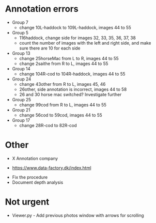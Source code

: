# Annotation errors 
* Group 7
    - change 10L-haddock to 109L-haddock, images 44 to 55
* Group 5
    - 116haddock, change side for images 32, 33, 35, 36, 37, 38
    - count the number of images with the left and right side, and make sure there are 10 for each side
* Group 13
    - change 25horseMac from L to R, images 44 to 55
    - change 2saithe from R to L, images 44 to 55
* Group 14
    - change 104R-cod to 104R-haddock, images 44 to 55
* Group 24
    - change 43other from R to L, images 45, 46
    - 26other, side annotation is incorrect, images 44 to 58
    - 26 and 30 horse mac switched? Investigate further
* Group 25
    - change 99cod from R to L, images 44 to 55
* Group 21
    - change 56cod to 59cod, images 44 to 55
* Group 17
    - change 28R-cod to 82R-cod

# Other 
* X Annotation company
- https://www.data-factory.dk/index.html

* Fix the procedure 
* Document depth analysis 

# Not urgent
* Viewer.py - Add previous photos window with arrows for scrolling
